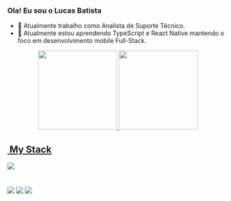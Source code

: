### Ola! Eu sou o Lucas Batista

- 🔭 Atualmente trabalho como Analista de Suporte Técnico.
- 🌱 Atualmente estou aprendendo TypeScript e React Native mantendo o foco em desenvolvimento mobile Full-Stack.


<div align="center">
  <a href="https://github.com/LucasBatistaX">
  <img height="180em" src="https://github-readme-stats.vercel.app/api?username=LucasBatistaX&show_icons=true&theme=dark&include_all_commits=true&count_private=true"/>
  <img height="180em" src="https://github-readme-stats.vercel.app/api/top-langs/?username=LucasBatistaX&layout=compact&langs_count=7&theme=dark"/>
</div>

## &nbsp;My Stack

<img src="https://skillicons.dev/icons?i=vscode,html,css,js,ts,nodejs,npm,react,tailwind,bootstrap,git,github,dart,flutter&theme=dark" />

#

<div> 
  <a href="https://www.instagram.com/Lucas.batistax" target="_blank"><img src="https://img.shields.io/badge/-Instagram-%23E4405F?style=for-the-badge&logo=instagram&logoColor=white" target="_blank"></a> 
  <a href = "mailto:Lucas915706 @gmail.com"><img src="https://img.shields.io/badge/-Gmail-%23333?style=for-the-badge&logo=gmail&logoColor=white" target="_blank"></a>
  <a href="https://www.linkedin.com/in/lucas-batista-327704221" target="_blank"><img src="https://img.shields.io/badge/-LinkedIn-%230077B5?style=for-the-badge&logo=linkedin&logoColor=white" target="_blank"></a> 
 
 
</div>


